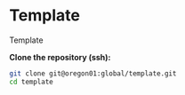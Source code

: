 # Template

Template

**Clone the repository (ssh):**

```bash
git clone git@oregon01:global/template.git
cd template
```